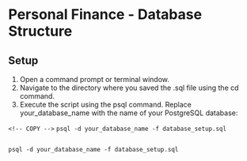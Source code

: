 # Personal Finance - Database Structure

## Setup
1. Open a command prompt or terminal window.
2. Navigate to the directory where you saved the .sql file using the cd command.
3. Execute the script using the psql command. Replace your_database_name with the name of your PostgreSQL database:

`<!-- COPY -->`
```psql -d your_database_name -f database_setup.sql```

<pre>
<code id="code-block">
psql -d your_database_name -f database_setup.sql
</code>
</pre>
